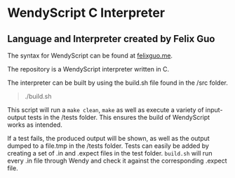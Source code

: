 # WendyScript C Interpreter
## Language and Interpreter created by Felix Guo

The syntax for WendyScript can be found at [felixguo.me](http://felixguo.me/wendy).

The repository is a WendyScript interpreter written in C. 

The interpreter can be built by using the build.sh file found in the /src folder.

> ./build.sh

This script will run a `make clean`, `make` as well as execute a variety of input-output tests in the /tests folder.
This ensures the build of WendyScript works as intended.

If a test fails, the produced output will be shown, as well as the output dumped to a file.tmp in the /tests folder. Tests can easily be added by creating a set of .in and .expect files in the test folder. `build.sh` will run every .in file through Wendy and check it against the corresponding .expect file.
